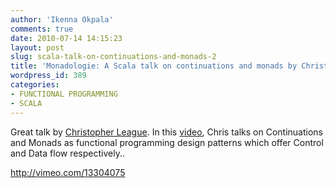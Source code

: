 ```yaml
---
author: 'Ikenna Okpala'
comments: true
date: 2010-07-14 14:15:23
layout: post
slug: scala-talk-on-continuations-and-monads-2
title: 'Monadologie: A Scala talk on continuations and monads by Christopher League.'
wordpress_id: 389
categories:
- FUNCTIONAL PROGRAMMING
- SCALA
---
```


Great talk by [Christopher League](http://contrapunctus.net/). In this [video](http://vimeo.com/13304075), Chris talks on Continuations and Monads as functional programming design patterns which offer Control and Data flow respectively..

<!--more-->
http://vimeo.com/13304075 
